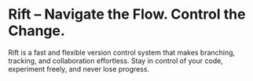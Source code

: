 # Rift – Navigate the Flow. Control the Change.

Rift is a fast and flexible version control system that makes branching, tracking, and collaboration effortless. Stay in control of your code, experiment freely, and never lose progress.
